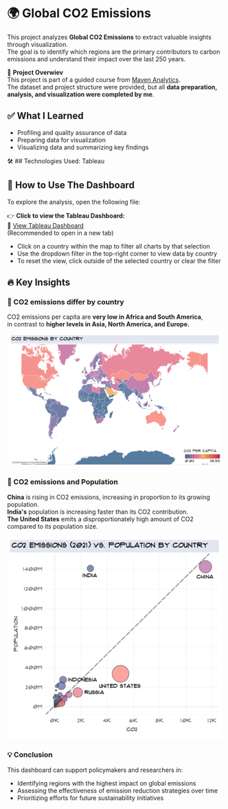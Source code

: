 # 🌍 Global CO2 Emissions
This project analyzes **Global CO2 Emissions** to extract valuable insights through visualization.    
The goal is to identify which regions are the primary contributors to carbon emissions and understand their impact over the last 250 years.  
 

🚀 **Project Overwiev**  
This project is part of a guided course from [Maven Analytics](https://www.mavenanalytics.io/).  
The dataset and project structure were provided, but all **data preparation, analysis, and visualization were completed by me**.

## ✅ What I Learned
- Profiling and quality assurance of data
- Preparing data for visualization
- Visualizing data and summarizing key findings

🛠️ ## Technologies Used:
Tableau

## 🔎 How to Use The Dashboard

To explore the analysis, open the following file:

👉 **Click to view the Tableau Dashboard:**  
🔗 [View Tableau Dashboard](https://public.tableau.com/app/profile/oga.buriakova/viz/CO2Emissions_17400307514980/Dashboard1?publish=yes)  
(Recommended to open in a new tab)  
- Click on a country within the map to filter all charts by that selection
- Use the dropdown filter in the top-right corner to view data by country
- To reset the view, click outside of the selected country or clear the filter



## 🔥 Key Insights
### 🔹 CO2 emissions differ by country 
CO2 emissions per capita are **very low in Africa and South America**,  
in contrast to **higher levels in Asia, North America, and Europe.**

<img src="im_1.png" alt="Accommodation Number" width="500">

### 🔹 CO2 emissions and Population
**China** is rising in CO2 emissions, increasing in proportion to its growing population.   
**India's** population is increasing faster than its CO2 contribution.    
**The United States** emits a disproportionately high amount of CO2 compared to its population size.

<img src="im_2.png" alt="Accommodation Number" width="500">


### :bulb: Conclusion 
This dashboard can support policymakers and researchers in:
- Identifying regions with the highest impact on global emissions
- Assessing the effectiveness of emission reduction strategies over time
- Prioritizing efforts for future sustainability initiatives
